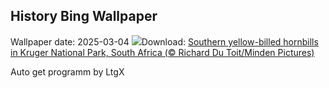 ## History Bing Wallpaper
Wallpaper date: 2025-03-04
![](https://www.bing.com/th?id=OHR.HornbillPair_EN-CA9068536722_UHD.jpg&w=1000)Download: [Southern yellow-billed hornbills in Kruger National Park, South Africa (© Richard Du Toit/Minden Pictures)](https://www.bing.com/th?id=OHR.HornbillPair_EN-CA9068536722_UHD.jpg)

Auto get programm by LtgX
